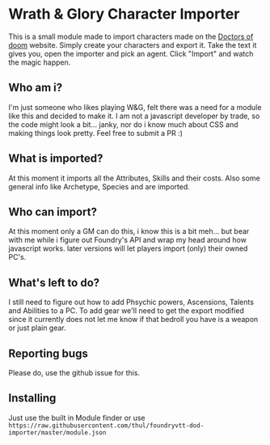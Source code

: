 # Wrath & Glory Character Importer
This is a small module made to import characters made on the [Doctors of doom](https://www.doctors-of-doom.com/) website.
Simply create your characters and export it. Take the text it gives you, open the importer and pick an agent. Click "Import"
and watch the magic happen.

## Who am i?
I'm just someone who likes playing W&G, felt there was a need for a module like this and decided to make it. 
I am not a javascript developer by trade, so the code might look a bit... janky, nor do i know much about CSS and making
things look pretty. Feel free to submit a PR :)

## What is imported?
At this moment it imports all the Attributes, Skills and their costs. Also some general info like Archetype, Species and 
are imported.

## Who can import?
At this moment only a GM can do this, i know this is a bit meh... but bear with me while i figure out Foundry's API and 
wrap my head around how javascript works. later versions will let players import (only) their owned PC's.

## What's left to do?
I still need to figure out how to add Phsychic powers, Ascensions, Talents and Abilities to a PC. To add gear we'll need
to get the export modified since it currently does not let me know if that bedroll you have is a weapon or just plain gear.

## Reporting bugs
Please do, use the github issue for this.

## Installing
Just use the built in Module finder or use `https://raw.githubusercontent.com/thul/foundryvtt-dod-importer/master/module.json`
